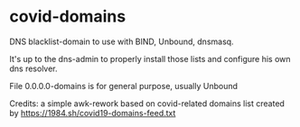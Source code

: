# covid-domains
DNS blacklist-domain to use with BIND, Unbound, dnsmasq.

It's up to the dns-admin to properly install those lists and configure his own dns resolver.

File 0.0.0.0-domains is for general purpose, usually Unbound

Credits:
a simple awk-rework based on covid-related domains list created by https://1984.sh/covid19-domains-feed.txt

